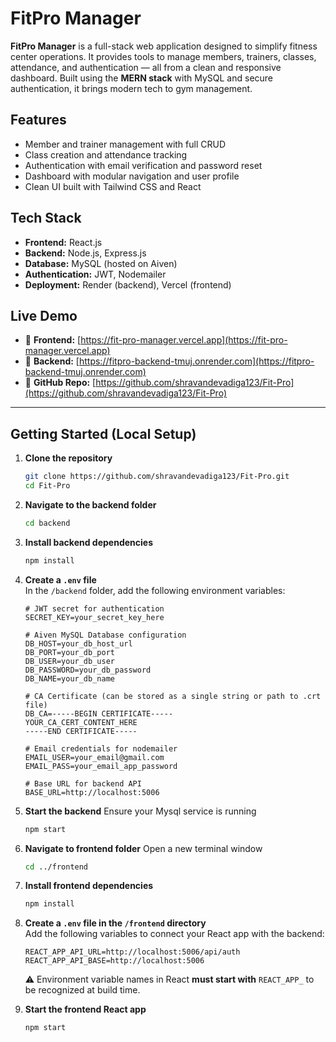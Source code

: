 # FitPro Manager

**FitPro Manager** is a full-stack web application designed to simplify fitness center operations. It provides tools to manage members, trainers, classes, attendance, and authentication — all from a clean and responsive dashboard. Built using the **MERN stack** with MySQL and secure authentication, it brings modern tech to gym management.

## Features

- Member and trainer management with full CRUD
- Class creation and attendance tracking
- Authentication with email verification and password reset
- Dashboard with modular navigation and user profile
- Clean UI built with Tailwind CSS and React

## Tech Stack

- **Frontend:** React.js
- **Backend:** Node.js, Express.js  
- **Database:** MySQL (hosted on Aiven)  
- **Authentication:** JWT, Nodemailer  
- **Deployment:** Render (backend), Vercel (frontend)

## Live Demo

- 🔗 **Frontend:** [https://fit-pro-manager.vercel.app](https://fit-pro-manager.vercel.app)  
- 🔗 **Backend:** [https://fitpro-backend-tmuj.onrender.com](https://fitpro-backend-tmuj.onrender.com)  
- 📂 **GitHub Repo:** [https://github.com/shravandevadiga123/Fit-Pro](https://github.com/shravandevadiga123/Fit-Pro)

---

## Getting Started (Local Setup)

1. **Clone the repository**  
   ```bash
   git clone https://github.com/shravandevadiga123/Fit-Pro.git
   cd Fit-Pro

2. **Navigate to the backend folder**
   ```bash
   cd backend

3. **Install backend dependencies**
   ```bash
   npm install

4. **Create a `.env` file**  
   In the `/backend` folder, add the following environment variables:

   ```env
   # JWT secret for authentication
   SECRET_KEY=your_secret_key_here

   # Aiven MySQL Database configuration
   DB_HOST=your_db_host_url
   DB_PORT=your_db_port
   DB_USER=your_db_user
   DB_PASSWORD=your_db_password
   DB_NAME=your_db_name

   # CA Certificate (can be stored as a single string or path to .crt file)
   DB_CA=-----BEGIN CERTIFICATE-----
   YOUR_CA_CERT_CONTENT_HERE
   -----END CERTIFICATE-----

   # Email credentials for nodemailer
   EMAIL_USER=your_email@gmail.com
   EMAIL_PASS=your_email_app_password

   # Base URL for backend API
   BASE_URL=http://localhost:5006

5. **Start the backend**
   Ensure your Mysql service is running
   ```bash
   npm start

6. **Navigate to frontend folder**
   Open a new terminal window
   ```bash
   cd ../frontend

7. **Install frontend dependencies**
   ```bash
   npm install

8. **Create a `.env` file in the `/frontend` directory**  
    Add the following variables to connect your React app with the backend:

    ```env
    REACT_APP_API_URL=http://localhost:5006/api/auth
    REACT_APP_API_BASE=http://localhost:5006
    ```

    ⚠️ Environment variable names in React **must start with** `REACT_APP_` to be recognized at build time.

9. **Start the frontend React app**  
    ```bash
    npm start
    


   

